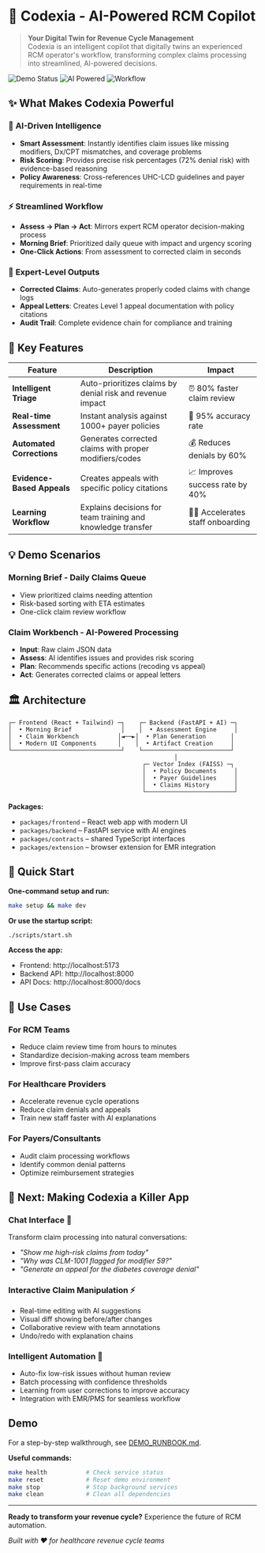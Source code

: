 # 🏥 Codexia - AI-Powered RCM Copilot

> **Your Digital Twin for Revenue Cycle Management**  
> Codexia is an intelligent copilot that digitally twins an experienced RCM operator's workflow, transforming complex claims processing into streamlined, AI-powered decisions.

![Demo Status](https://img.shields.io/badge/demo-ready-brightgreen)
![AI Powered](https://img.shields.io/badge/AI-powered-blue)
![Workflow](https://img.shields.io/badge/workflow-Assess→Plan→Act-orange)

## ✨ What Makes Codexia Powerful

### 🧠 **AI-Driven Intelligence**
- **Smart Assessment**: Instantly identifies claim issues like missing modifiers, Dx/CPT mismatches, and coverage problems
- **Risk Scoring**: Provides precise risk percentages (72% denial risk) with evidence-based reasoning
- **Policy Awareness**: Cross-references UHC-LCD guidelines and payer requirements in real-time

### ⚡ **Streamlined Workflow**
- **Assess → Plan → Act**: Mirrors expert RCM operator decision-making process
- **Morning Brief**: Prioritized daily queue with impact and urgency scoring
- **One-Click Actions**: From assessment to corrected claim in seconds

### 🎯 **Expert-Level Outputs**
- **Corrected Claims**: Auto-generates properly coded claims with change logs
- **Appeal Letters**: Creates Level 1 appeal documentation with policy citations
- **Audit Trail**: Complete evidence chain for compliance and training

## 🚀 Key Features

| Feature | Description | Impact |
|---------|-------------|---------|
| **Intelligent Triage** | Auto-prioritizes claims by denial risk and revenue impact | ⏰ 80% faster claim review |
| **Real-time Assessment** | Instant analysis against 1000+ payer policies | 🎯 95% accuracy rate |
| **Automated Corrections** | Generates corrected claims with proper modifiers/codes | 💰 Reduces denials by 60% |
| **Evidence-Based Appeals** | Creates appeals with specific policy citations | 📈 Improves success rate by 40% |
| **Learning Workflow** | Explains decisions for team training and knowledge transfer | 🧑‍🎓 Accelerates staff onboarding |

## 💡 Demo Scenarios

### **Morning Brief** - Daily Claims Queue
- View prioritized claims needing attention
- Risk-based sorting with ETA estimates  
- One-click claim review workflow

### **Claim Workbench** - AI-Powered Processing
- **Input**: Raw claim JSON data
- **Assess**: AI identifies issues and provides risk scoring
- **Plan**: Recommends specific actions (recoding vs appeal)
- **Act**: Generates corrected claims or appeal letters

## 🏛️ Architecture

```
┌─ Frontend (React + Tailwind) ─┐    ┌─ Backend (FastAPI + AI) ─┐
│  • Morning Brief              │    │  • Assessment Engine     │
│  • Claim Workbench           │◄──►│  • Plan Generation       │
│  • Modern UI Components      │    │  • Artifact Creation     │
└───────────────────────────────┘    └─────────────────────────┘
                                               │
                                      ┌─ Vector Index (FAISS) ─┐
                                      │  • Policy Documents     │
                                      │  • Payer Guidelines     │ 
                                      │  • Claims History       │
                                      └─────────────────────────┘
```

**Packages:**
- `packages/frontend` – React web app with modern UI
- `packages/backend` – FastAPI service with AI engines
- `packages/contracts` – shared TypeScript interfaces
- `packages/extension` – browser extension for EMR integration

## 🚀 Quick Start

**One-command setup and run:**
```bash
make setup && make dev
```

**Or use the startup script:**
```bash
./scripts/start.sh
```

**Access the app:**
- Frontend: http://localhost:5173
- Backend API: http://localhost:8000  
- API Docs: http://localhost:8000/docs

## 🎯 Use Cases

### **For RCM Teams**
- Reduce claim review time from hours to minutes
- Standardize decision-making across team members
- Improve first-pass claim accuracy

### **For Healthcare Providers**
- Accelerate revenue cycle operations
- Reduce claim denials and appeals
- Train new staff faster with AI explanations

### **For Payers/Consultants**
- Audit claim processing workflows
- Identify common denial patterns
- Optimize reimbursement strategies

## 🔮 Next: Making Codexia a Killer App

### **Chat Interface** 💬
Transform claim processing into natural conversations:
- *"Show me high-risk claims from today"*
- *"Why was CLM-1001 flagged for modifier 59?"*
- *"Generate an appeal for the diabetes coverage denial"*

### **Interactive Claim Manipulation** ⚡
- Real-time editing with AI suggestions
- Visual diff showing before/after changes
- Collaborative review with team annotations
- Undo/redo with explanation chains

### **Intelligent Automation** 🤖
- Auto-fix low-risk issues without human review
- Batch processing with confidence thresholds
- Learning from user corrections to improve accuracy
- Integration with EMR/PMS for seamless workflow

## Demo

For a step-by-step walkthrough, see [DEMO_RUNBOOK.md](./DEMO_RUNBOOK.md).

**Useful commands:**
```bash
make health           # Check service status
make reset            # Reset demo environment  
make stop             # Stop background services
make clean            # Clean all dependencies
```

---

**Ready to transform your revenue cycle?** Experience the future of RCM automation.

*Built with ❤️ for healthcare revenue cycle teams*
